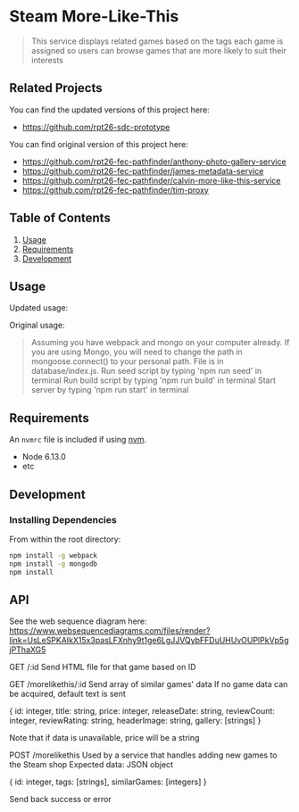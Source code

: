 # Steam More-Like-This

> This service displays related games based on the tags each game is assigned so users can browse games that are more likely to suit their interests

## Related Projects
  You can find the updated versions of this project here:
  - https://github.com/rpt26-sdc-prototype

  You can find original version of this project here:
  - https://github.com/rpt26-fec-pathfinder/anthony-photo-gallery-service
  - https://github.com/rpt26-fec-pathfinder/james-metadata-service
  - https://github.com/rpt26-fec-pathfinder/calvin-more-like-this-service
  - https://github.com/rpt26-fec-pathfinder/tim-proxy

## Table of Contents

1. [Usage](#Usage)
1. [Requirements](#requirements)
1. [Development](#development)

## Usage
Updated usage:

Original usage:
> Assuming you have webpack and mongo on your computer already.
> If you are using Mongo, you will need to change the path in mongoose.connect() to your personal path. File is in database/index.js.
> Run seed script by typing 'npm run seed' in terminal
> Run build script by typing 'npm run build' in terminal
> Start server by typing 'npm run start' in terminal

## Requirements

An `nvmrc` file is included if using [nvm](https://github.com/creationix/nvm).

- Node 6.13.0
- etc

## Development

### Installing Dependencies

From within the root directory:

```sh
npm install -g webpack
npm install -g mongodb
npm install
```
## API
See the web sequence diagram here:
https://www.websequencediagrams.com/files/render?link=UsLeSPKAIkX15x3pasLFXnhy9t1ge6LgJJVQybFFDuUHUvOUPlPkVp5gjPThaXG5

GET /:id
Send HTML file for that game based on ID

GET /morelikethis/:id
Send array of similar games' data
If no game data can be acquired, default text is sent

{
  id: integer,
  title: string,
  price: integer,
  releaseDate: string,
  reviewCount: integer,
  reviewRating: string,
  headerImage: string,
  gallery: [strings]
}

Note that if data is unavailable, price will be a string

POST /morelikethis
Used by a service that handles adding new games to the Steam shop
Expected data: JSON object

{
  id: integer,
  tags: [strings],
  similarGames: [integers]
}

Send back success or error
